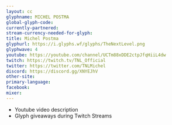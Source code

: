 ```yaml
---
layout: cc
glyphname: MICHEL POSTMA
global-glyph-code: 
currently-partnered: 
stream-currency-needed-for-glyph: 
title: Michel Postma
glyphurl: https://i.glyphs.wf/glyphs/TheNextLevel.png
glyphwave: 4
youtube: https://youtube.com/channel/UCTm88xDDE2ctpJfqHiiL4dw
twitch: https://twitch.tv/TNL_Official
twitter: https://twitter.com/TNLMichel
discord: https://discord.gg/XNYEJhV
other-site: 
primary-language: 
facebook: 
mixer: 
---
```

* Youtube video description
* Glyph giveaways during Twitch Streams
